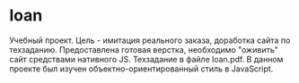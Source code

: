 # loan
Учебный проект. Цель - имитация реального заказа, доработка сайта по техзаданию. Предоставлена готовая верстка, необходимо "оживить" сайт средствами нативного JS. Техзадание в файле loan.pdf. В данном проекте был изучен объектно-ориентированный стиль в JavaScript.
